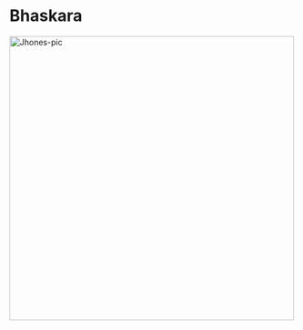 # Bhaskara
<img align="center" alt="Jhones-pic" height="500" src="https://live.staticflickr.com/65535/51987414801_3e9e222bce_c.jpg">
